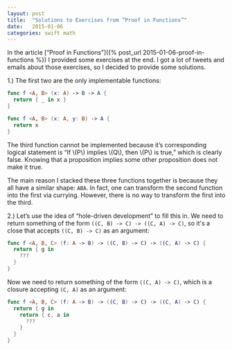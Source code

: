 ```yaml
---
layout: post
title:  "Solutions to Exercises from “Proof in Functions”"
date:   2015-01-06
categories: swift math
---
```


In the article [“Proof in Functions”]({% post_url 2015-01-06-proof-in-functions %}) I provided some exercises at the end. I got a lot of tweets and emails about those exercises, so I decided to provide some solutions.

1.) The first two are the only implementable functions:

```swift
func f <A, B> (x: A) -> B -> A {
  return { _ in x }
}

func f <A, B> (x: A, y: B) -> A {
  return x
}
```

The third function cannot be implemented because it’s corresponding logical statement is “If \\(P\\) implies \\(Q\\), then \\(P\\) is true,” which is clearly false. Knowing that a proposition implies some other proposition does not make it true.

The main reason I stacked these three functions together is because they all have a similar shape: `ABA`. In fact, one can transform the second function into the first via currying. However, there is no way to transform the first into the third.

2.) Let’s use the idea of “hole-driven development” to fill this in. We need to return something of the form `((C, B) -> C) -> ((C, A) -> C)`, so it's a close that accepts `((C, B) -> C)` as an argument:

```swift
func f <A, B, C> (f: A -> B) -> ((C, B) -> C) -> ((C, A) -> C) {
  return { g in
    ???
  }
}
```

Now we need to return something of the form `((C, A) -> C)`, which is a closure accepting `(C, A)` as an argument:

```swift
func f <A, B, C> (f: A -> B) -> ((C, B) -> C) -> ((C, A) -> C) {
  return { g in
    return { c, a in
      ???
    }
  }
}
```






